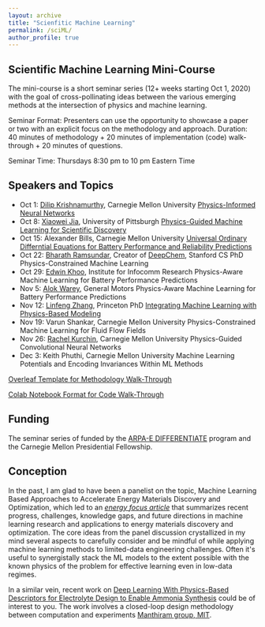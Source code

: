 ```yaml
---
layout: archive
title: "Scienfitic Machine Learning"
permalink: /sciML/
author_profile: true
---
```



Scientific Machine Learning Mini-Course 
---------------------------------------
The mini-course is a short seminar series (12+ weeks starting Oct 1, 2020) with the goal of cross-pollinating ideas between the various emerging methods at the intersection of physics and machine learning. 

Seminar Format: Presenters can use the opportunity to showcase a paper or two with an explicit focus on the methodology and approach. Duration: 40 minutes of methodology + 20 minutes of implementation (code) walk-through + 20 minutes of questions. 

Seminar Time: Thursdays 8:30 pm to 10 pm Eastern Time

Speakers and Topics 
------------------
* Oct 1: [Dilip Krishnamurthy](https://dilipkrishnamurthy.github.io/), Carnegie Mellon University
[Physics-Informed Neural Networks](https://www.sciencedirect.com/science/article/pii/S0021999118307125?casa_token=Wt1UjlNtYqsAAAAA:0nr37aEEjRdnvuzKV7_WBiRg_XTLXjx1ekICV4XmTgrM3QGQ5B5KdLfqXjUA_4qoupxwtjCFqws)
* Oct 8: [Xiaowei Jia](http://www.pitt.edu/~xiaowei/), University of Pittsburgh
[Physics-Guided Machine Learning for Scientific Discovery](https://arxiv.org/abs/2001.11086)
* Oct 15: Alexander Bills, Carnegie Mellon University
[Universal Ordinary Differntial Equations for Battery Performance and Reliability Predictions](https://arxiv.org/abs/2008.01527)
* Oct 22: [Bharath Ramsundar](https://rbharath.github.io/about/), Creator of [DeepChem](https://deepchem.io/), Stanford CS PhD 
Physics-Constrained Machine Learning
* Oct 29: [Edwin Khoo](https://www.linkedin.com/in/edwinksl/), Institute for Infocomm Research
Physics-Aware Machine Learning for Battery Performance Predictions
* Nov 5: [Alok Warey](https://www.linkedin.com/in/alok-warey-88ab1b4/), General Motors
Physics-Aware Machine Learning for Battery Performance Predictions
* Nov 12: [Linfeng Zhang](https://scholar.google.com/citations?hl=zh-CN&user=jk7qwmcAAAAJ&view_op=list_works&sortby=pubdate), Princeton PhD
[Integrating Machine Learning with Physics-Based Modeling](https://arxiv.org/abs/2006.02619)
* Nov 19: Varun Shankar, Carnegie Mellon University
Physics-Constrained Machine Learning for Fluid Flow Fields 
* Nov 26: [Rachel Kurchin](https://rkurchin.github.io/), Carnegie Mellon University
Physics-Guided Convolutional Neural Networks 
* Dec 3: Keith Phuthi, Carnegie Mellon University
Machine Learning Potentials and Encoding Invariances Within ML Methods


[Overleaf Template for Methodology Walk-Through](~/)

[Colab Notebook Format for Code Walk-Through](~/)

Funding
--------------------
The seminar series of funded by the [ARPA-E DIFFERENTIATE](https://arpa-e.energy.gov/technologies/programs/differentiate) program and the Carnegie Mellon Presidential Fellowship.

Conception
--------------------
In the past, I am glad to have been a panelist on the topic, Machine Learning Based Approaches to Accelerate Energy Materials Discovery and Optimization, which led to an [*energy focus article*](https://pubs.acs.org/doi/full/10.1021/acsenergylett.8b02278) that summarizes recent progress, challenges, knowledge gaps, and future directions in machine learning research and applications to energy materials discovery and optimization. The core ideas from the panel discussion crystallized in my mind several aspects to carefully consider and be mindful of while applying machine learning methods to limited-data engineering challenges. Often it's useful to synergistally stack the ML models to the extent possible with the known physics of the problem for effective learning even in low-data regimes.


In a similar vein, recent work on [Deep Learning With Physics-Based Descriptors for Electrolyte Design to Enable Ammonia Synthesis](https://arxiv.org/pdf/2008.08078.pdf) could be of interest to you. The work involves a closed-loop design methodology between computation and experiments [Manthiram group, MIT](https://manthiramlab.com/). 


<!--
About this site
---------------
This website is powered by the [academicpages template](https://github.com/academicpages/academicpages.github.io) and hosted on GitHub Pages. [GitHub Pages](https://pages.github.com) is a free service in which websites are built and hosted from code and data stored in a GitHub repository, automatically updating when a new commit is made to the respository. This template was forked from the [Minimal Mistakes Jekyll Theme](https://mmistakes.github.io/minimal-mistakes/) created by Michael Rose, and then extended to support the kinds of content that academics have. You can fork [this repository](https://github.com/academicpages/academicpages.github.io) right now, modify the configuration and markdown files, add your own PDFs and other content, and have your own site for free, with no ads!
-->
